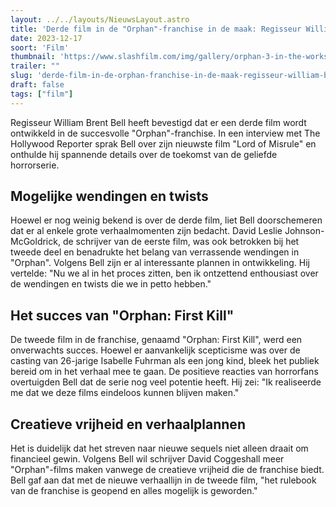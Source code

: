 ```yaml
---
layout: ../../layouts/NieuwsLayout.astro
title: 'Derde film in de "Orphan"-franchise in de maak: Regisseur William Brent Bell enthousiast over toekomst van de serie'
date: 2023-12-17
soort: 'Film'
thumbnail: 'https://www.slashfilm.com/img/gallery/orphan-3-in-the-works-director-says-horror-franchises-rulebook-has-opened-up/intro-1702593613.jpg'
trailer: ""
slug: 'derde-film-in-de-orphan-franchise-in-de-maak-regisseur-william-brent-bell-enthousiast-over-toekomst-van-de-serie'
draft: false
tags: ["film"]
---
```



Regisseur William Brent Bell heeft bevestigd dat er een derde film wordt ontwikkeld in de succesvolle "Orphan"-franchise. In een interview met The Hollywood Reporter sprak Bell over zijn nieuwste film "Lord of Misrule" en onthulde hij spannende details over de toekomst van de geliefde horrorserie.

## Mogelijke wendingen en twists

Hoewel er nog weinig bekend is over de derde film, liet Bell doorschemeren dat er al enkele grote verhaalmomenten zijn bedacht. David Leslie Johnson-McGoldrick, de schrijver van de eerste film, was ook betrokken bij het tweede deel en benadrukte het belang van verrassende wendingen in "Orphan". Volgens Bell zijn er al interessante plannen in ontwikkeling. Hij vertelde: "Nu we al in het proces zitten, ben ik ontzettend enthousiast over de wendingen en twists die we in petto hebben."

## Het succes van "Orphan: First Kill"

De tweede film in de franchise, genaamd "Orphan: First Kill", werd een onverwachts succes. Hoewel er aanvankelijk scepticisme was over de casting van 26-jarige Isabelle Fuhrman als een jong kind, bleek het publiek bereid om in het verhaal mee te gaan. De positieve reacties van horrorfans overtuigden Bell dat de serie nog veel potentie heeft. Hij zei: "Ik realiseerde me dat we deze films eindeloos kunnen blijven maken."

## Creatieve vrijheid en verhaalplannen

Het is duidelijk dat het streven naar nieuwe sequels niet alleen draait om financieel gewin. Volgens Bell wil schrijver David Coggeshall meer "Orphan"-films maken vanwege de creatieve vrijheid die de franchise biedt. Bell gaf aan dat met de nieuwe verhaallijn in de tweede film, "het rulebook van de franchise is geopend en alles mogelijk is geworden."
